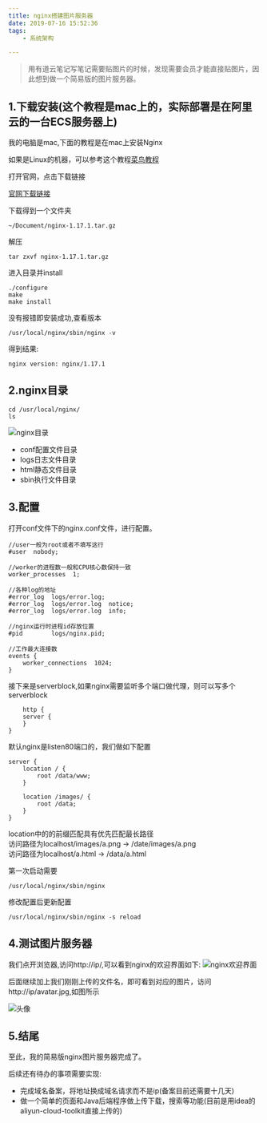 ```yaml
---
title: nginx搭建图片服务器
date: 2019-07-16 15:52:36
tags: 
	- 系统架构

---
```

>用有道云笔记写笔记需要贴图片的时候，发现需要会员才能直接贴图片，因此想到做一个简易版的图片服务器。

1.下载安装(这个教程是mac上的，实际部署是在阿里云的一台ECS服务器上)
---
我的电脑是mac,下面的教程是在mac上安装Nginx<br>

如果是Linux的机器，可以参考这个教程[菜鸟教程](https://www.runoob.com/linux/nginx-install-setup.html)<br>

打开官网，点击下载链接<br>

[官网下载链接](http://nginx.org/en/download.html)

下载得到一个文件夹
```
~/Document/nginx-1.17.1.tar.gz
```
解压
```
tar zxvf nginx-1.17.1.tar.gz
```
进入目录并install
```
./configure
make 
make install
```
没有报错即安装成功,查看版本
```
/usr/local/nginx/sbin/nginx -v 
```
得到结果: 
```
nginx version: nginx/1.17.1
```

2.nginx目录
---
```
cd /usr/local/nginx/
ls
```
![nginx目录](http://47.100.121.52/images/nginx-content.png)

- conf配置文件目录
- logs日志文件目录
- html静态文件目录
- sbin执行文件目录

3.配置
---
打开conf文件下的nginx.conf文件，进行配置。
```
//user一般为root或者不填写这行
#user  nobody;

//worker的进程数一般和CPU核心数保持一致
worker_processes  1;

//各种log的地址
#error_log  logs/error.log;
#error_log  logs/error.log  notice;
#error_log  logs/error.log  info;

//nginx运行时进程id存放位置
#pid        logs/nginx.pid;

//工作最大连接数
events {
    worker_connections  1024;
}
```

接下来是serverblock,如果nginx需要监听多个端口做代理，则可以写多个serverblock
```
    http {
    server {
    }
}
```

默认nginx是listen80端口的，我们做如下配置
```
server {
    location / {
        root /data/www;
    }

    location /images/ {
        root /data;
    }
}
```
location中的的前缀匹配具有优先匹配最长路径<br>
访问路径为localhost/images/a.png -> /date/images/a.png<br>
访问路径为localhost/a.html -> /data/a.html

第一次启动需要
```
/usr/local/nginx/sbin/nginx 
```
修改配置后更新配置
```
/usr/local/nginx/sbin/nginx -s reload
```

4.测试图片服务器
---
我们点开浏览器,访问http://ip/,可以看到nginx的欢迎界面如下:
![nginx欢迎界面](http://47.100.121.52/images/welcome.png)

后面继续加上我们刚刚上传的文件名，即可看到对应的图片，访问http://ip/avatar.jpg,如图所示

![头像](http://47.100.121.52/images/avatar.jpg)

5.结尾
---
至此，我的简易版nginx图片服务器完成了。

后续还有待办的事项需要实现:
- 完成域名备案，将地址换成域名请求而不是ip(备案目前还需要十几天)
- 做一个简单的页面和Java后端程序做上传下载，搜索等功能(目前是用idea的aliyun-cloud-toolkit直接上传的)
